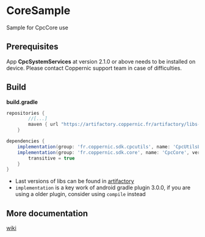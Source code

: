 # CoreSample
Sample for CpcCore use

## Prerequisites

App **CpcSystemServices** at version 2.1.0 or above needs to be installed on device. Please contact Coppernic support team in case of difficulties.

## Build

**build.gradle**

```groovy
repositories {
        //[...]
        maven { url "https://artifactory.coppernic.fr/artifactory/libs-release" }
    }
```

```groovy
dependencies {
    implementation(group: 'fr.coppernic.sdk.cpcutils', name: 'CpcUtilsLib', version: '6.13.0', ext: 'aar')
    implementation(group: 'fr.coppernic.sdk.core', name: 'CpcCore', version: '1.3.0', ext: 'aar') {
        transitive = true
    }
}
```

 * Last versions of libs can be found in [artifactory](https://artifactory.coppernic.fr/artifactory/webapp/#/home)
 * `implementation` is a key work of android gradle plugin 3.0.0, if you are using a older plugin, consider using `compile` instead

## More documentation

[wiki](https://github.com/Coppernic/CoreSample/wiki)

